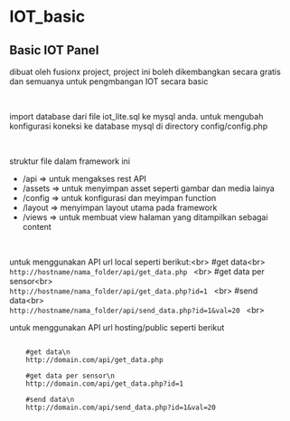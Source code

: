 # IOT_basic
<h2> Basic IOT Panel </h2>
<p>dibuat oleh fusionx project, project ini boleh dikembangkan secara gratis dan semuanya untuk pengmbangan IOT secara basic</p>
<br>
<p>import database dari file iot_lite.sql ke mysql anda. untuk mengubah konfigurasi koneksi ke database mysql di directory config/config.php</p>
<br>
<p>struktur file dalam framework ini</p>
<ul>
    <li>/api    => untuk mengakses rest API </li>
    <li>/assets => untuk menyimpan asset seperti gambar dan media lainya</li>
    <li>/config => untuk konfigurasi dan meyimpan function</li>
    <li>/layout => menyimpan layout utama pada framework</li>
    <li>/views  => untuk membuat view halaman yang ditampilkan sebagai content</li>
</ul>
<br>

<label>untuk menggunakan API url local seperti berikut:</label><br\>
<label>#get data</label><br\>
<code>
    http://hostname/nama_folder/api/get_data.php
</code>
<br\>
<label>#get data per sensor</label><br\>
<code>
    http://hostname/nama_folder/api/get_data.php?id=1
</code>
<br\>
<label>#send data</label><br\>
<code>
    http://hostname/nama_folder/api/send_data.php?id=1&val=20
</code>
<br\>

<p>untuk menggunakan API url hosting/public seperti berikut</p>
<code>
    #get data\n
    http://domain.com/api/get_data.php
</code>
<code>
    #get data per sensor\n
    http://domain.com/api/get_data.php?id=1
</code>
<code>
    #send data\n
    http://domain.com/api/send_data.php?id=1&val=20
</code>